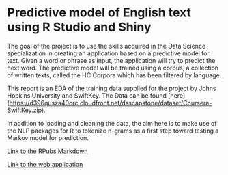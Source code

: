 # Predictive model of English text using R Studio and Shiny

The goal of the project is to use the skills acquired in the Data Science specialization in creating an application based on a predictive model for text. Given a word or phrase as input, the application will try to predict the next word. The predictive model will be trained using a corpus, a collection of written texts, called the HC Corpora which has been filtered by language.

This report is an EDA of the training data supplied for the project by Johns Hopkins University and SwiftKey. The Data can be found [here] (https://d396qusza40orc.cloudfront.net/dsscapstone/dataset/Coursera-SwiftKey.zip).

In addition to loading and cleaning the data, the aim here is to make use of the NLP packages for R to tokenize n-grams as a first step toward testing a Markov model for prediction.

[Link to the RPubs Markdown](https://www.rpubs.com/Arjyahi/791559)

[Link to the web application](https://arjyahi.shinyapps.io/WordPredictor_for_DataScienceCapstone/)
